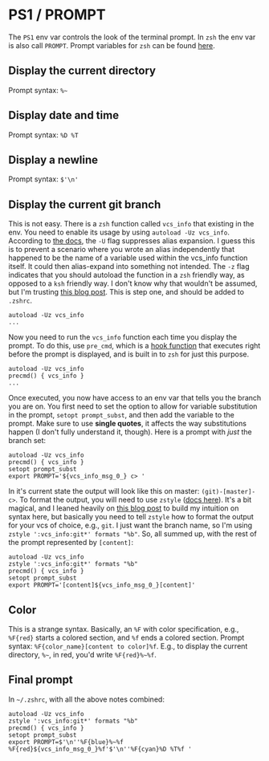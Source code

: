 # PS1 / PROMPT

The `PS1` env var controls the look of the terminal prompt. In `zsh` the env var is also call `PROMPT`. Prompt variables for `zsh` can be found [here](http://zsh.sourceforge.net/Doc/Release/Prompt-Expansion.html#Prompt-Expansion).

## Display the current directory

Prompt syntax: `%~`

## Display date and time

Prompt syntax: `%D %T`

## Display a newline

Prompt syntax: `$'\n'`

## Display the current git branch

This is not easy. There is a `zsh` function called `vcs_info` that existing in the env. You need to enable its usage by using `autoload -Uz vcs_info`. According to [the docs](http://zsh.sourceforge.net/Doc/Release/Shell-Builtin-Commands.html), the `-U` flag suppresses alias expansion. I guess this is to prevent a scenario where you wrote an alias independently that happened to be the name of a variable used within the vcs\_info function itself. It could then alias-expand into something not intended. The `-z` flag indicates that you should autoload the function in a `zsh` friendly way, as opposed to a `ksh` friendly way. I don't know why that wouldn't be assumed, but I'm trusting [this blog post](https://www.themoderncoder.com/add-git-branch-information-to-your-zsh-prompt/). This is step one, and should be added to `.zshrc`.

```text
autoload -Uz vcs_info
...
```

Now you need to run the `vcs_info` function each time you display the prompt. To do this, use `pre_cmd`, which is a [hook function](http://zsh.sourceforge.net/Doc/Release/Functions.html) that executes right before the prompt is displayed, and is built in to `zsh` for just this purpose.

```text
autoload -Uz vcs_info
precmd() { vcs_info }
...
```

Once executed, you now have access to an env var that tells you the branch you are on. You first need to set the option to allow for variable substitution in the prompt, `setopt prompt_subst`, and then add the variable to the prompt. Make sure to use **single quotes**, it affects the way substitutions happen \(I don't fully understand it, though\). Here is a prompt with _just_ the branch set:

```text
autoload -Uz vcs_info
precmd() { vcs_info }
setopt prompt_subst
export PROMPT='${vcs_info_msg_0_} c> '
```

In it's current state the output will look like this on master: `(git)-[master]- c>`. To format the output, you will need to use `zstyle` \([docs here](http://zsh.sourceforge.net/Doc/Release/User-Contributions.html#vcs_005finfo-Quickstart)\). It's a bit magical, and I leaned heavily on [this blog post](https://arjanvandergaag.nl/blog/customize-zsh-prompt-with-vcs-info.html) to build my intuition on syntax here, but basically you need to tell `zstyle` how to format the output for your vcs of choice, e.g., `git`. I just want the branch name, so I'm using `zstyle ':vcs_info:git*' formats "%b"`. So, all summed up, with the rest of the prompt represented by `[content]`:

```text
autoload -Uz vcs_info
zstyle ':vcs_info:git*' formats "%b"
precmd() { vcs_info }
setopt prompt_subst
export PROMPT='[content]${vcs_info_msg_0_}[content]'
```

## Color

This is a strange syntax. Basically, an `%F` with color specification, e.g., `%F{red}` starts a colored section, and `%f` ends a colored section. Prompt syntax: `%F{color_name}[content to color]%f`. E.g., to display the current directory, `%~`, in red, you'd write `%F{red}%~%f`.

## Final prompt

In `~/.zshrc`, with all the above notes combined:

```text
autoload -Uz vcs_info
zstyle ':vcs_info:git*' formats "%b"
precmd() { vcs_info }
setopt prompt_subst
export PROMPT=$'\n''%F{blue}%~%f %F{red}${vcs_info_msg_0_}%f'$'\n''%F{cyan}%D %T%f '
```


